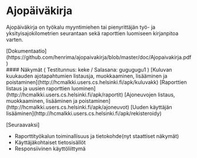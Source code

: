 # Ajopäiväkirja
<p>
Ajopäiväkirja on työkalu myyntimiehen tai pienyrittäjän työ- ja yksityisajokilometrien seurantaan sekä raporttien luomiseen kirjanpitoa varten.
</p>
[Dokumentaatio](https://github.com/henrima/ajopaivakirja/blob/master/doc/Ajopaivakirja.pdf)  
   
<br>
#### Näkymät ( Testitunnus: keke / Salasana: gugugugu1 )
[Kuluvan kuukauden ajotapahtumien listausja, muokkaaminen, lisääminen ja poistaminen](http://hcmalkki.users.cs.helsinki.fi/apk/kuluvakk)  
[Raporttien listaus ja uusien raporttien luominen](http://hcmalkki.users.cs.helsinki.fi/apk/raportit)  
[Ajoneuvojen listaus, muokkaaminen, lisääminen ja poistaminen](http://hcmalkki.users.cs.helsinki.fi/apk/ajoneuvot)  
[Uuden käyttäjän lisääminen](http://hcmalkki.users.cs.helsinki.fi/apk/rekisteroidy)  
<br>

[Seuraavaksi]
  * Raporttityökalun toiminallisuus ja tietokohde(nyt staattiset näkymät)
  * Käyttäjäkohtaiset tietosisällöt
  * Responsiivinen käyttöliittymä
